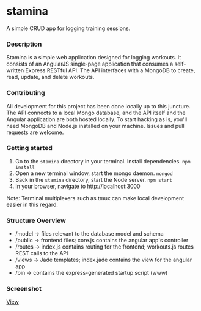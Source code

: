 # stamina
A simple CRUD app for logging training sessions.

### Description
Stamina is a simple web application designed for logging workouts. It consists of an AngularJS single-page application that consumes a self-written Express RESTful API. The API interfaces with a MongoDB to create, read, update, and delete workouts.

### Contributing
All development for this project has been done locally up to this juncture. The API connects to a local Mongo database, and the API itself and the Angular application are both hosted locally. To start hacking as is, you'll need MongoDB and Node.js installed on your machine. Issues and pull requests are welcome. 

### Getting started
1. Go to the `stamina` directory in your terminal. Install dependencies. `npm install`
2. Open a new terminal window, start the mongo daemon. `mongod`
3. Back in the `stamina` directory, start the Node server. `npm start`
4. In your browser, navigate to http://localhost:3000

Note: Terminal multiplexers such as tmux can make local development easier in this regard. 

### Structure Overview
* /model -> files relevant to the database model and schema
* /public -> frontend files; core.js contains the angular app's controller
* /routes -> index.js contains routing for the frontend; workouts.js routes REST calls to the API
* /views -> Jade templates; index.jade contains the view for the angular app
* /bin -> contains the express-generated startup script (www)

### Screenshot
[View](screenshot.png?raw=true)
